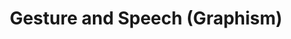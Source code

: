 ---
copyright: ''
entry-by: Joana Chicau
entry-date: '2019-07-20'
entry-type: ''
filename: gesture-speech-birth-of-graphism.md
image: ''
layout: text
source: Leroi-Gourhan, A. (1993). Gesture and speech. Cambridge, Mass. MIT Press.
source-url: https://mitpress.mit.edu/books/gesture-and-speech
summary: 'There is a most important fact to be learned from the very earliest graphic
  signs. In chapters 2 and 3 we saw that the bipolar technicity of many vertebrates
  cul­minated in anthropoids in the forming of two functional pairs (hand/tools, face/language),
  making the motor function of the hand and of the face the decisive factor in the
  process of modeling of thought into instruments of material action, on the one hand,
  and into sound symbols, on the other.

  The emergence of graphic signs at the end of the Palaeoanthropians'' reign presupposes
  the establishment of a new rela­tionship between the two operating poles - a relationship
  exclusively characteristic of humanity in the narrow sense, that is to say, one
  that meets the requirements of mental symbolization to the same extent as today.
  In this new relationship the sense of vision holds the dominant place in the pairs
  ''face/reading'' and ''hand/graphic sign''l. This relationship is indeed exclusively
  human: While it can at a pinch be claimed that tools are not unknown to some animal
  species and that language merely represents the step after the vocal signals of
  the animal world, nothing comparable to the writing and reading of symbols existed
  before the dawn of _Homo sapiens_.'
tags: [Boerhaave, COGWEB, Chinese, LSTM, Leiden, PGM, RNN, Ruysch, actors, aesthesis,
  agency, algorithm, analysis, anatomical, anatomy, androgynous, architecture, archive,
  artificialia, axis, black-box, body, botanical, brain, categories, categorization,
  channel, character recognition, chinese, classification, clustering, cnn, codes,
  cognition, collecting, collection, collections, colonialism, commodification, concept,
  conceptual-clustering, convolutional neural network, cost, counting, cut, cuts,
  cutting, datasets, demonstration, diagram, dimensionality, disgust, dissection,
  distance, domestication, elegance, epistemology, error, euclidean, evaluation, eye,
  figures, finger, forecasting, forensics, frame, freakish, geometry, gesture, gestures,
  gradient descent, graph, graphs, grouping, hacking, hand, hand writing, hands, hands-on,
  handwriting, hardware, history, human, human body, imagination, imperfect, inscription,
  instruments, joint, kmeans, knowledge, labeling, landmark, learning, location, machine
    learning, machines, materiality, meaning, measurement, memory, mnist, model, models,
  monsters, muscles, mystical, mythological, naturalia, nerves, nervous system, network,
  networks, neural networks, neural-anatomy, neuron, nonlinearity, observation, offline,
  online, ontologies, ontology, ontology-building, optimization, orientation, orthogonality,
  parallel, pca, perception, perceptron, perfection, performance, planes, poetic,
  position, prediction, preparation, preparations, projection, proportion, proportions,
  psychology, python, races, representation, representations, rhetoric, rnn, segments,
  selection, sensory experience, sensory perception, similarity, skeleton, skin, skull,
  skulls, space, sparseness, spectacle, spectators, speech, standard, statistic-ontology,
  statistical, statistical-ontology, svm, symbols, tacit, taxonomy, theatre, time-series,
  timeseries, tools, topological, training, treatise, trial, truth, type, typography,
  unsupervised, vision, visualization, wellcome, word2vec, writing, zodiac]
title: Gesture and Speech (Graphism)
weights: ['0', '0', '0', '0', '0', '0', '0', '0', '0', '0.61', '0', '0', '0', '0.7',
  '0', '0', '0', '0', '0', '0', '0', '0', '0', '0', '0', '0', '0', '0', '0', '0',
  '0', '0', '0', '0', '0', '0', '0', '0', '0', '0', '0', '0', '0', '0', '0', '0',
  '0', '0', '0', '0', '0', '0', '0', '0', '0', '0', '0', '0', '0', '0', '0', '0',
  '0', '0', '0', '0', '0', '0', '0', '0.987', '0', '0', '0', '0', '0', '0.956', '0.8',
  '0', '0', '0', '0', '0', '0', '0', '0', '0', '0', '0', '0', '0', '0', '0', '0',
  '0', '0', '0', '0', '0', '0', '0', '0', '0', '0', '0', '0', '0', '0', '0', '0',
  '0', '0', '0', '0', '0', '0', '0', '0', '0', '0', '0', '0', '0', '0', '0', '0',
  '0', '0', '0', '0', '0', '0', '0', '0', '0', '0', '0', '0', '0', '0', '0', '0',
  '0', '0', '0', '0', '0', '0', '0', '0', '0', '0', '0', '0', '0', '0', '0', '0',
  '0', '0', '0', '0', '0', '0', '0', '0', '0', '0', '0.76', '0', '0', '0', '0', '0',
  '0', '0', '0', '0', '0', '0', '0', '0.9', '0', '0', '0', '0', '0', '0.99', '0']
---